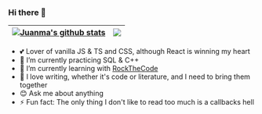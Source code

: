 ### Hi there 👋

| <a href="https://github.com/Let0oro/github-readme-stats"><img align="center" src="https://github-readme-stats.vercel.app/api?username=Let0oro&show_icons=true&include_all_commits=true&theme=buefy&hide_border=true" alt="Juanma's github stats" /></a> | <a href="https://github.com/Let0oro/github-readme-stats"><img align="center" src="https://github-readme-stats.vercel.app/api/top-langs/?username=Let0oro&layout=compact&theme=buefy&hide_border=true" /></a> |
| ------------- | ------------- |

- 💕 Lover of vanilla JS & TS and CSS, although React is winning my heart
- 🔭 I’m currently practicing  SQL & C++
- 🌱 I’m currently learning with [RockTheCode](https://app.thepowermba.com/)
- 👹 I love writing, whether it's code or literature, and I need to bring them together
- 😊 Ask me about anything
- ⚡ Fun fact: The only thing I don't like to read too much is a callbacks hell
<!--
<code><img height="20" alt="sql" src="https://raw.githubusercontent.com/github/explore/5c058a388828bb5fde0bcafd4bc867b5bb3f26f3/topics/sql/sql"></code>
<code><img height="20" alt="javascript" src="https://raw.githubusercontent.com/github/explore/80688e429a7d4ef2fca1e82350fe8e3517d3494d/topics/javascript/javascript.png"></code>
<code><img height="20" alt="typescript" src="https://raw.githubusercontent.com/github/explore/80688e429a7d4ef2fca1e82350fe8e3517d3494d/topics/typescript/typescript.png"></code>
<code><img height="20" alt="react" src="https://raw.githubusercontent.com/github/explore/80688e429a7d4ef2fca1e82350fe8e3517d3494d/topics/react/react.png"></code>
<code><img height="20" alt="nodejs" src="https://raw.githubusercontent.com/github/explore/80688e429a7d4ef2fca1e82350fe8e3517d3494d/topics/nodejs/nodejs.png"></code>
**Let0oro/Let0oro** is a ✨ _special_ ✨ repository because its `README.md` (this file) appears on your GitHub profile.

Here are some ideas to get you started:

- 🔭 I’m currently working on ...
- 🌱 I’m currently learning ...
- 👯 I’m looking to collaborate on ...
- 🤔 I’m looking for help with ...
- 💬 Ask me about ...
- 📫 How to reach me: ...
- 😄 Pronouns: ...
- ⚡ Fun fact: ...
-->
